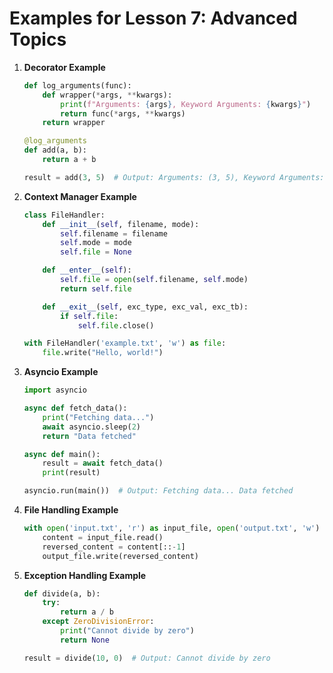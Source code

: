 # Examples for Lesson 7: Advanced Topics

1. **Decorator Example**
   ```python
   def log_arguments(func):
       def wrapper(*args, **kwargs):
           print(f"Arguments: {args}, Keyword Arguments: {kwargs}")
           return func(*args, **kwargs)
       return wrapper

   @log_arguments
   def add(a, b):
       return a + b

   result = add(3, 5)  # Output: Arguments: (3, 5), Keyword Arguments: {}
   ```

2. **Context Manager Example**
   ```python
   class FileHandler:
       def __init__(self, filename, mode):
           self.filename = filename
           self.mode = mode
           self.file = None

       def __enter__(self):
           self.file = open(self.filename, self.mode)
           return self.file

       def __exit__(self, exc_type, exc_val, exc_tb):
           if self.file:
               self.file.close()

   with FileHandler('example.txt', 'w') as file:
       file.write("Hello, world!")
   ```

3. **Asyncio Example**
   ```python
   import asyncio

   async def fetch_data():
       print("Fetching data...")
       await asyncio.sleep(2)
       return "Data fetched"

   async def main():
       result = await fetch_data()
       print(result)

   asyncio.run(main())  # Output: Fetching data... Data fetched
   ```

4. **File Handling Example**
   ```python
   with open('input.txt', 'r') as input_file, open('output.txt', 'w') as output_file:
       content = input_file.read()
       reversed_content = content[::-1]
       output_file.write(reversed_content)
   ```

5. **Exception Handling Example**
   ```python
   def divide(a, b):
       try:
           return a / b
       except ZeroDivisionError:
           print("Cannot divide by zero")
           return None

   result = divide(10, 0)  # Output: Cannot divide by zero
